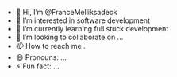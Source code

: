 - 👋 Hi, I’m @FranceMelliksadeck
- 👀 I’m interested in software development
- 🌱 I’m currently learning full stuck development
- 💞️ I’m looking to collaborate on ...
- 📫 How to reach me .
- 😄 Pronouns: ...
- ⚡ Fun fact: ...

<!---
FranceMelliksadeck/FranceMelliksadeck is a ✨ special ✨ repository because its `README.md` (this file) appears on your GitHub profile.
You can click the Preview link to take a look at your changes.
--->
